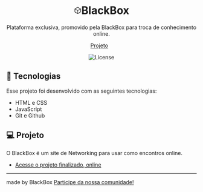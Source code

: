 
<h1 align="center"><svg width="20px" xmlns="http://www.w3.org/2000/svg" class="ionicon" viewBox="0 0 512 512"><path d="M448 341.37V170.61A32 32 0 00432.11 143l-152-88.46a47.94 47.94 0 00-48.24 0L79.89 143A32 32 0 0064 170.61v170.76A32 32 0 0079.89 369l152 88.46a48 48 0 0048.24 0l152-88.46A32 32 0 00448 341.37z" fill="none" stroke="currentColor" stroke-linecap="round" stroke-linejoin="round" stroke-width="32"/><path fill="none" stroke="currentColor" stroke-linecap="round" stroke-linejoin="round" stroke-width="32" d="M69 153.99l187 110 187-110M256 463.99v-200"/></svg>BlackBox</h1>

<p align="center">
Plataforma exclusiva, promovido pela BlackBox para troca de conhecimento online. </p>

<p align="center">
  <a href="#-projeto">Projeto</a>&nbsp;&nbsp;&nbsp;
</p>

<p align="center">
  <img alt="License" src="https://img.shields.io/static/v1?label=license&message=MIT&color=49AA26&labelColor=000000">
</p>

## 🚀 Tecnologias

Esse projeto foi desenvolvido com as seguintes tecnologias:

- HTML e CSS
- JavaScript
- Git e Github

## 💻 Projeto

O BlackBox é um site de Networking para usar como encontros online.

- [Acesse o projeto finalizado, online](#)

---

made by BlackBox  [Participe da nossa comunidade!](https://blackbox.com.br)